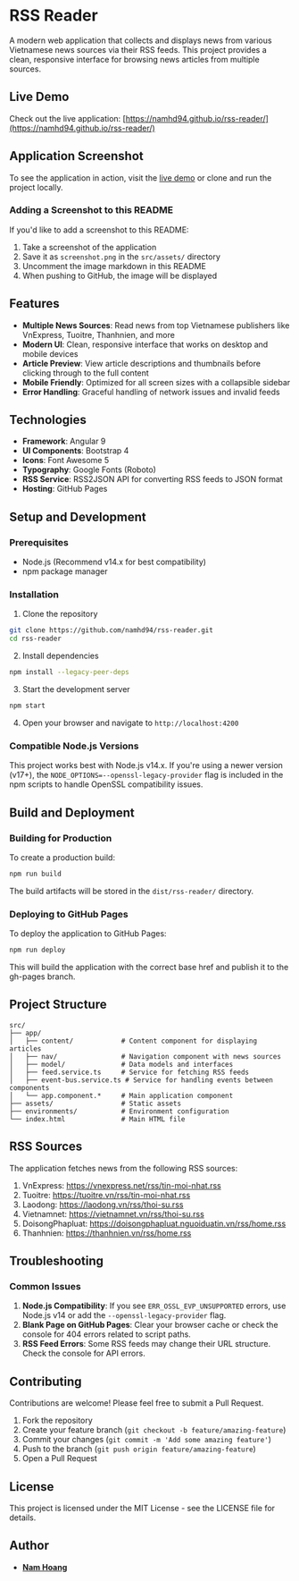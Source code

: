 # RSS Reader

A modern web application that collects and displays news from various Vietnamese news sources via their RSS feeds. This project provides a clean, responsive interface for browsing news articles from multiple sources.

<!-- Add a screenshot here when available -->
<!-- ![RSS Reader Screenshot](src/assets/screenshot.png) -->

## Live Demo

Check out the live application: [https://namhd94.github.io/rss-reader/](https://namhd94.github.io/rss-reader/)

## Application Screenshot

To see the application in action, visit the [live demo](https://namhd94.github.io/rss-reader/) or clone and run the project locally.

### Adding a Screenshot to this README

If you'd like to add a screenshot to this README:

1. Take a screenshot of the application
2. Save it as `screenshot.png` in the `src/assets/` directory
3. Uncomment the image markdown in this README
4. When pushing to GitHub, the image will be displayed

## Features

- **Multiple News Sources**: Read news from top Vietnamese publishers like VnExpress, Tuoitre, Thanhnien, and more
- **Modern UI**: Clean, responsive interface that works on desktop and mobile devices
- **Article Preview**: View article descriptions and thumbnails before clicking through to the full content
- **Mobile Friendly**: Optimized for all screen sizes with a collapsible sidebar
- **Error Handling**: Graceful handling of network issues and invalid feeds

## Technologies

- **Framework**: Angular 9
- **UI Components**: Bootstrap 4
- **Icons**: Font Awesome 5
- **Typography**: Google Fonts (Roboto)
- **RSS Service**: RSS2JSON API for converting RSS feeds to JSON format
- **Hosting**: GitHub Pages

## Setup and Development

### Prerequisites

- Node.js (Recommend v14.x for best compatibility)
- npm package manager

### Installation

1. Clone the repository
```bash
git clone https://github.com/namhd94/rss-reader.git
cd rss-reader
```

2. Install dependencies
```bash
npm install --legacy-peer-deps
```

3. Start the development server
```bash
npm start
```

4. Open your browser and navigate to `http://localhost:4200`

### Compatible Node.js Versions

This project works best with Node.js v14.x. If you're using a newer version (v17+), the `NODE_OPTIONS=--openssl-legacy-provider` flag is included in the npm scripts to handle OpenSSL compatibility issues.

## Build and Deployment

### Building for Production

To create a production build:

```bash
npm run build
```

The build artifacts will be stored in the `dist/rss-reader/` directory.

### Deploying to GitHub Pages

To deploy the application to GitHub Pages:

```bash
npm run deploy
```

This will build the application with the correct base href and publish it to the gh-pages branch.

## Project Structure

```
src/
├── app/
│   ├── content/            # Content component for displaying articles
│   ├── nav/                # Navigation component with news sources
│   ├── model/              # Data models and interfaces
│   ├── feed.service.ts     # Service for fetching RSS feeds
│   ├── event-bus.service.ts # Service for handling events between components
│   └── app.component.*     # Main application component
├── assets/                 # Static assets
├── environments/           # Environment configuration
└── index.html              # Main HTML file
```

## RSS Sources

The application fetches news from the following RSS sources:

1. VnExpress: https://vnexpress.net/rss/tin-moi-nhat.rss
2. Tuoitre: https://tuoitre.vn/rss/tin-moi-nhat.rss
3. Laodong: https://laodong.vn/rss/thoi-su.rss
4. Vietnamnet: https://vietnamnet.vn/rss/thoi-su.rss
5. DoisongPhapluat: https://doisongphapluat.nguoiduatin.vn/rss/home.rss
6. Thanhnien: https://thanhnien.vn/rss/home.rss

## Troubleshooting

### Common Issues

1. **Node.js Compatibility**: If you see `ERR_OSSL_EVP_UNSUPPORTED` errors, use Node.js v14 or add the `--openssl-legacy-provider` flag.
2. **Blank Page on GitHub Pages**: Clear your browser cache or check the console for 404 errors related to script paths.
3. **RSS Feed Errors**: Some RSS feeds may change their URL structure. Check the console for API errors.

## Contributing

Contributions are welcome! Please feel free to submit a Pull Request.

1. Fork the repository
2. Create your feature branch (`git checkout -b feature/amazing-feature`)
3. Commit your changes (`git commit -m 'Add some amazing feature'`)
4. Push to the branch (`git push origin feature/amazing-feature`)
5. Open a Pull Request

## License

This project is licensed under the MIT License - see the LICENSE file for details.

## Author

* **[Nam Hoang](https://github.com/namhd94)**
